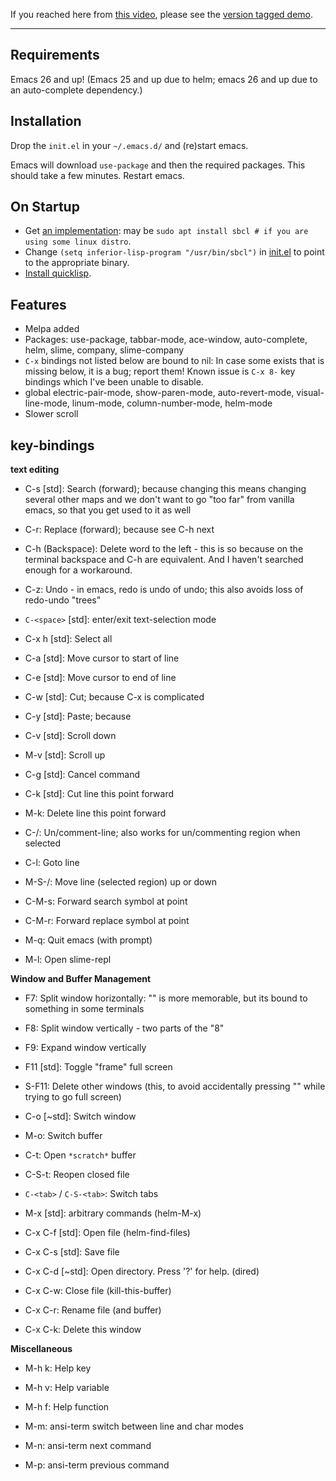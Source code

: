 If you reached here from [this video](https://www.youtube.com/watch?v=GJ4i10U_zzg), please
see the [version tagged demo](https://github.com/digikar99/emacs-noob/tree/demo).

***

## Requirements

Emacs 26 and up! (Emacs 25 and up due to helm; emacs 26 and up due to an auto-complete dependency.)

## Installation

Drop the `init.el` in your `~/.emacs.d/` and (re)start emacs.

Emacs will download `use-package` and then the required packages. This should take
a few minutes. Restart emacs.

## On Startup

- Get [an implementation](https://common-lisp.net/implementations): may be `sudo apt install sbcl # if you are using some linux distro`.
- Change `(setq inferior-lisp-program "/usr/bin/sbcl")` in [init.el](./init.el) to point to the appropriate binary.
- [Install quicklisp](https://www.quicklisp.org/beta/).

## Features

- Melpa added
- Packages: use-package, tabbar-mode, ace-window, auto-complete, helm, slime, company, slime-company
- `C-x` bindings not listed below are bound to nil: In case some exists that is missing below, it is a bug; report them! Known issue is `C-x 8-` key bindings which I've been unable to disable.
- global electric-pair-mode, show-paren-mode, auto-revert-mode, visual-line-mode, linum-mode, column-number-mode, helm-mode
- Slower scroll

## key-bindings

**text editing**

- C-s [std]: Search (forward); because changing this means changing several other maps
and we don't want to go "too far" from vanilla emacs, so that you get used to it as well
- C-r: Replace (forward); because see C-h next
- C-h (Backspace): Delete word to the left - this is so because on the terminal backspace
and C-h are equivalent. And I haven't searched enough for a workaround.
- C-z: Undo - in emacs, redo is undo of undo; this also avoids loss of redo-undo "trees"
- `C-<space>` [std]: enter/exit text-selection mode
- C-x h [std]: Select all
- C-a [std]: Move cursor to start of line
- C-e [std]: Move cursor to end of line
- C-w [std]: Cut; because C-x is complicated
- C-y [std]: Paste; because
- C-v [std]: Scroll down
- M-v [std]: Scroll up
- C-g [std]: Cancel command
- C-k [std]: Cut line this point forward
- M-k: Delete line this point forward
- C-/: Un/comment-line; also works for un/commenting region when selected
- C-l: Goto line



- M-S-<up>/<down>: Move line (selected region) up or down
- C-M-s: Forward search symbol at point
- C-M-r: Forward replace symbol at point
- M-q: Quit emacs (with prompt)
- M-l: Open slime-repl


**Window and Buffer Management**

- F7: Split window horizontally: "<f10>" is more memorable, but its bound to something
in some terminals
- F8: Split window vertically - two parts of the "8"
- F9: Expand window vertically
- F11 [std]: Toggle "frame" full screen
- S-F11: Delete other windows (this, to avoid accidentally pressing "<f11>" while
trying to go full screen)
- C-o [~std]: Switch window
- M-o: Switch buffer

- C-t: Open `*scratch*` buffer
- C-S-t: Reopen closed file
- `C-<tab>` / `C-S-<tab>`: Switch tabs
- M-x [std]: arbitrary commands (helm-M-x)
- C-x C-f [std]: Open file (helm-find-files)
- C-x C-s [std]: Save file
- C-x C-d [~std]: Open directory. Press '?' for help. (dired)
- C-x C-w: Close file (kill-this-buffer)
- C-x C-r: Rename file (and buffer)
- C-x C-k: Delete this window

**Miscellaneous**

- M-h k: Help key
- M-h v: Help variable
- M-h f: Help function

- M-m: ansi-term switch between line and char modes
- M-n: ansi-term next command
- M-p: ansi-term previous command

